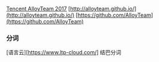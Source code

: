 [Tencent AlloyTeam 2017](http://alloyteam.github.io/)
[http://alloyteam.github.io/](http://alloyteam.github.io/)
[https://github.com/AlloyTeam](https://github.com/AlloyTeam)
### 分词
[语言云][https://www.ltp-cloud.com/]
结巴分词
